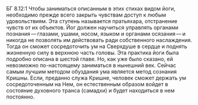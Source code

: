 БГ 8.12:1	Чтобы заниматься описанным в этих стихах видом йоги, необходимо прежде всего закрыть чувствам доступ к любым удовольствиям. Эта ступень называется пратьяхара, отстранение чувств от их объектов. Йог должен научиться управлять органами познания — глазами, ушами, носом, языком и органами осязания — и никогда не позволять им действовать ради собственного наслаждения. Тогда он сможет сосредоточить ум на Сверхдуше в сердце и поднять жизненную силу в верхнюю часть головы. Эта практика йоги была подробно описана в шестой главе. Но, как уже было сказано, ей невозможно по-настоящему заниматься в нынешний век. Сейчас самым лучшим методом обуздания ума является метод сознания Кришны. Если, преданно служа Кришне, человек сможет держать ум сосредоточенным на Нем, он естественным образом войдет в состояние духовного транса (самадхи) и будет находиться в нем постоянно.